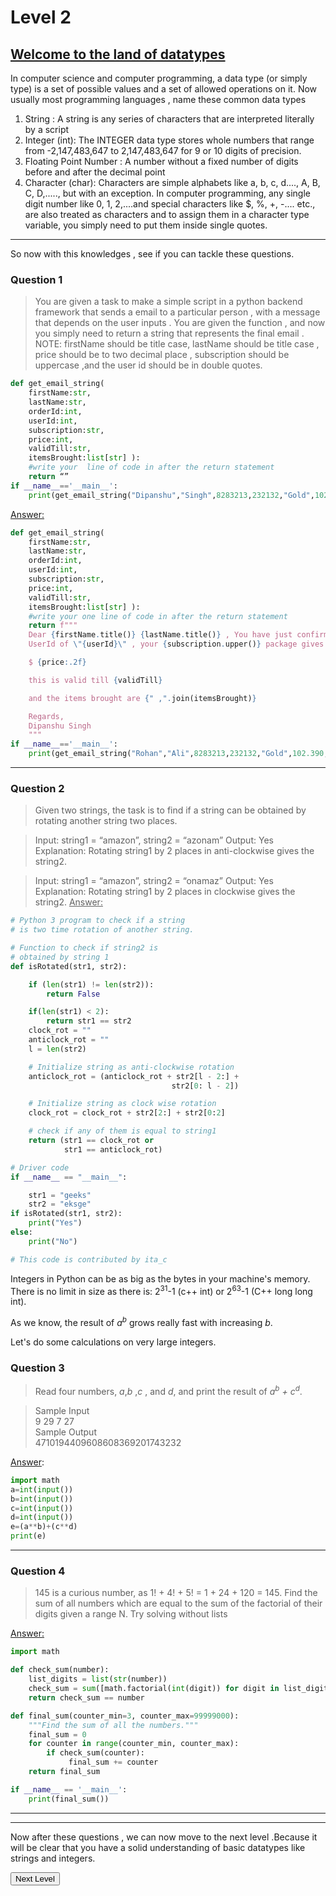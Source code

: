 # Level 2

## <ins>Welcome to the land of datatypes</ins>

In computer science and computer programming, a data type (or simply type) is a set of possible values and a set of allowed operations on it.
Now usually most programming languages , name these common data types

1. String : A string is any series of characters that are interpreted literally by a script
2. Integer (int): The INTEGER data type stores whole numbers that range from -2,147,483,647 to 2,147,483,647 for 9 or 10 digits of precision.
3. Floating Point Number : A number without a fixed number of digits before and after the decimal point
4. Character (char): Characters are simple alphabets like a, b, c, d...., A, B, C, D,....., but with an exception. In computer programming, any single digit number like 0, 1, 2,....and special characters like $, %, +, -.... etc., are also treated as characters and to assign them in a character type variable, you simply need to put them inside single quotes.

---

So now with this knowledges , see if you can tackle these questions.

### Question 1

> You are given a task to make a simple script in a python backend framework that sends a email to a particular person , with a message that depends on the user inputs . You are given the function , and now you simply need to return a string that represents the final email .
> NOTE:
> firstName should be title case, lastName should be title case , price should be to two decimal place , subscription should be uppercase ,and the user id should be in double quotes.

```python
def get_email_string(
    firstName:str,
    lastName:str,
    orderId:int,
    userId:int,
    subscription:str,
    price:int,
    validTill:str,
    itemsBrought:list[str] ):
    #write your  line of code in after the return statement
    return “”
if __name__=='__main__':
    print(get_email_string("Dipanshu","Singh",8283213,232132,"Gold",102.390,"Tuesday",["water","life"]))

```

<ins>Answer:</ins>

```python
def get_email_string(
    firstName:str,
    lastName:str,
    orderId:int,
    userId:int,
    subscription:str,
    price:int,
    validTill:str,
    itemsBrought:list[str] ):
    #write your one line of code in after the return statement
    return f"""
    Dear {firstName.title()} {lastName.title()} , You have just confirmed an order (Order Id of {orderId}) under the
    UserId of \"{userId}\" , your {subscription.upper()} package gives you a final price of

    $ {price:.2f}

    this is valid till {validTill}

    and the items brought are {" ,".join(itemsBrought)}

    Regards,
    Dipanshu Singh
    """
if __name__=='__main__':
    print(get_email_string("Rohan","Ali",8283213,232132,"Gold",102.390,"Tuesday",["water","life"]))

```

---

### Question 2

> Given two strings, the task is to find if a string can be obtained by rotating another string two places.

> Input: string1 = “amazon”, string2 = “azonam”
> Output: Yes
> Explanation: Rotating string1 by 2 places in anti-clockwise gives the string2.

> Input: string1 = “amazon”, string2 = “onamaz”
> Output: Yes
> Explanation: Rotating string1 by 2 places in clockwise gives the string2.
> <ins>Answer:</ins>

```python
# Python 3 program to check if a string
# is two time rotation of another string.

# Function to check if string2 is
# obtained by string 1
def isRotated(str1, str2):

	if (len(str1) != len(str2)):
		return False

	if(len(str1) < 2):
		return str1 == str2
	clock_rot = ""
	anticlock_rot = ""
	l = len(str2)

	# Initialize string as anti-clockwise rotation
	anticlock_rot = (anticlock_rot + str2[l - 2:] +
									str2[0: l - 2])

	# Initialize string as clock wise rotation
	clock_rot = clock_rot + str2[2:] + str2[0:2]

	# check if any of them is equal to string1
	return (str1 == clock_rot or
			str1 == anticlock_rot)

# Driver code
if __name__ == "__main__":

	str1 = "geeks"
	str2 = "eksge"
if isRotated(str1, str2):
	print("Yes")
else:
	print("No")

# This code is contributed by ita_c

```

Integers in Python can be as big as the bytes in your machine's memory. There is no limit in size as there is: 2<sup>31</sup>-1 (c++ int) or 2<sup>63</sup>-1 (C++ long long int).

As we know, the result of _a<sup>b</sup>_ grows really fast with increasing _b_.

Let's do some calculations on very large integers.

### Question 3

> Read four numbers, _a_,_b_ ,_c_ , and _d_, and print the result of _a<sup>b</sup> + c<sup>d</sup>_.

> Sample Input  
> 9
> 29
> 7
> 27  
> Sample Output  
> 4710194409608608369201743232

<ins>Answer</ins>:

```python
import math
a=int(input())
b=int(input())
c=int(input())
d=int(input())
e=(a**b)+(c**d)
print(e)
```

---

### Question 4

> 145 is a curious number, as 1! + 4! + 5! = 1 + 24 + 120 = 145.
> Find the sum of all numbers which are equal to the sum of the factorial of their digits given a range N. Try solving without lists

<ins>Answer:</ins>

```python
import math

def check_sum(number):
    list_digits = list(str(number))
    check_sum = sum([math.factorial(int(digit)) for digit in list_digits])
    return check_sum == number

def final_sum(counter_min=3, counter_max=99999000):
    """Find the sum of all the numbers."""
    final_sum = 0
    for counter in range(counter_min, counter_max):
        if check_sum(counter):
             final_sum += counter
    return final_sum

if __name__ == '__main__':
    print(final_sum())

```

---

---

Now after these questions , we can now move to the next level .Because it will be clear that you have a solid understanding of basic datatypes like strings and integers.

<button name="button" onclick="1_level.md">Next Level</button>
